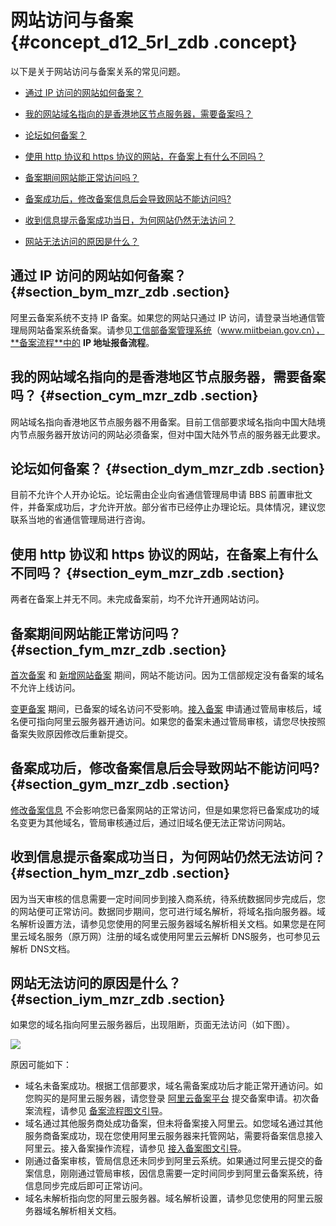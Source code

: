 # 网站访问与备案 {#concept_d12_5rl_zdb .concept}

以下是关于网站访问与备案关系的常见问题。

-   [通过 IP 访问的网站如何备案？](intl.zh-CN/常见问题/网站访问与备案.md#section_bym_mzr_zdb)

-   [我的网站域名指向的是香港地区节点服务器，需要备案吗？](intl.zh-CN/常见问题/网站访问与备案.md#section_cym_mzr_zdb)

-   [论坛如何备案？](intl.zh-CN/常见问题/网站访问与备案.md#section_dym_mzr_zdb)

-   [使用 http 协议和 https 协议的网站，在备案上有什么不同吗？](intl.zh-CN/常见问题/网站访问与备案.md#section_eym_mzr_zdb)

-   [备案期间网站能正常访问吗？](intl.zh-CN/常见问题/网站访问与备案.md#section_fym_mzr_zdb)

-   [备案成功后，修改备案信息后会导致网站不能访问吗?](intl.zh-CN/常见问题/网站访问与备案.md#section_gym_mzr_zdb)

-   [收到信息提示备案成功当日，为何网站仍然无法访问？](intl.zh-CN/常见问题/网站访问与备案.md#section_hym_mzr_zdb)

-   [网站无法访问的原因是什么？](intl.zh-CN/常见问题/网站访问与备案.md#section_iym_mzr_zdb)


## 通过 IP 访问的网站如何备案？ {#section_bym_mzr_zdb .section}

阿里云备案系统不支持 IP 备案。如果您的网站只通过 IP 访问，请登录当地通信管理局网站备案系统备案。请参见[工信部备案管理系统](http://www.miitbeian.gov.cn)（www.miitbeian.gov.cn），**备案流程**中的 **IP 地址报备流程**。

## 我的网站域名指向的是香港地区节点服务器，需要备案吗？ {#section_cym_mzr_zdb .section}

网站域名指向香港地区节点服务器不用备案。目前工信部要求域名指向中国大陆境内节点服务器开放访问的网站必须备案，但对中国大陆外节点的服务器无此要求。

## 论坛如何备案？ {#section_dym_mzr_zdb .section}

目前不允许个人开办论坛。论坛需由企业向省通信管理局申请 BBS 前置审批文件，并备案成功后，才允许开放。部分省市已经停止办理论坛。具体情况，建议您联系当地的省通信管理局进行咨询。

## 使用 http 协议和 https 协议的网站，在备案上有什么不同吗？ {#section_eym_mzr_zdb .section}

两者在备案上并无不同。未完成备案前，均不允许开通网站访问。

## 备案期间网站能正常访问吗？ {#section_fym_mzr_zdb .section}

[首次备案](../../../../intl.zh-CN/备案流程/首次备案流程图文引导.md#) 和 [新增网站备案](../../../../intl.zh-CN/备案流程/新增网站备案（原备案不在阿里云）.md#) 期间，网站不能访问。因为工信部规定没有备案的域名不允许上线访问。

[变更备案](../../../../intl.zh-CN/备案流程/变更备案信息图文引导.md#) 期间，已备案的域名访问不受影响。[接入备案](../../../../intl.zh-CN/备案流程/接入备案和取消接入操作引导.md#) 申请通过管局审核后，域名便可指向阿里云服务器开通访问。如果您的备案未通过管局审核，请您尽快按照备案失败原因修改后重新提交。

## 备案成功后，修改备案信息后会导致网站不能访问吗? {#section_gym_mzr_zdb .section}

[修改备案信息](../../../../intl.zh-CN/备案流程/变更备案信息图文引导.md#) 不会影响您已备案网站的正常访问，但是如果您将已备案成功的域名变更为其他域名，管局审核通过后，通过旧域名便无法正常访问网站。

## 收到信息提示备案成功当日，为何网站仍然无法访问？ {#section_hym_mzr_zdb .section}

因为当天审核的信息需要一定时间同步到接入商系统，待系统数据同步完成后，您的网站便可正常访问。数据同步期间，您可进行域名解析，将域名指向服务器。域名解析设置方法，请参见您使用的阿里云服务器域名解析相关文档。如果您是在阿里云域名服务（原万网）注册的域名或使用阿里云云解析 DNS服务，也可参见云解析 DNS文档。

## 网站无法访问的原因是什么？ {#section_iym_mzr_zdb .section}

如果您的域名指向阿里云服务器后，出现阻断，页面无法访问（如下图）。

![](http://static-aliyun-doc.oss-cn-hangzhou.aliyuncs.com/assets/img/14211/5248_zh-CN.jpg)

原因可能如下：

-   域名未备案成功。根据工信部要求，域名需备案成功后才能正常开通访问。如您购买的是阿里云服务器，请您登录 [阿里云备案平台](http://beian.aliyun.com/) 提交备案申请。初次备案流程，请参见 [备案流程图文引导](../../../../intl.zh-CN/备案流程/首次备案流程图文引导.md#)。
-   域名通过其他服务商处成功备案，但未将备案接入阿里云。如您域名通过其他服务商备案成功，现在您使用阿里云服务器来托管网站，需要将备案信息接入阿里云。接入备案操作流程，请参见 [接入备案图文引导](../../../../intl.zh-CN/备案流程/接入备案和取消接入操作引导.md#)。
-   刚通过备案审核，管局信息还未同步到阿里云系统。如果通过阿里云提交的备案信息，刚刚通过管局审核，因信息需要一定时间同步到阿里云备案系统，待信息同步完成后即可正常访问。
-   域名未解析指向您的阿里云服务器。域名解析设置，请参见您使用的阿里云服务器域名解析相关文档。

